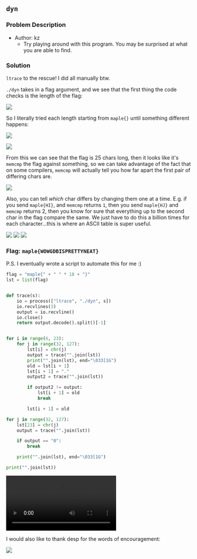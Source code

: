 ## `dyn`
### Problem Description
- Author: kz
    - Try playing around with this program. You may be surprised at what you are able to find.

### Solution
`ltrace` to the rescue! I did all manually btw.

`./dyn` takes in a flag argument, and we see that the first thing the code checks is the length of the flag:  

![](dyn-1.png)

So I literally tried each length starting from `maple{}` until something different happens:

![](dyn-2.png)

![](dyn-3.png)

From this we can see that the flag is 25 chars long, then it looks like it's `memcmp` the flag against something, so we can take advantage of the fact that on some compilers, `memcmp` will actually tell you how far apart the first pair of differing chars are.

![](dyn-4.png)

Also, you can tell *which* char differs by changing them one at a time. E.g. if you send `maple{HI}`, and `memcmp` returns `1`, then you send `maple{HJ}` and `memcmp` returns 2, then you know for sure that everything up to the second char in the flag compare the same. We just have to do this a billion times for each character...this is where an ASCII table is super useful.

![](dyn-5.png)
![](dyn-6.png)
![](dyn-7.png)

### Flag: `maple{WOWGDBISPRETTYNEAT}`

P.S. I eventually wrote a script to automate this for me :)

```python
flag = "maple{" + " " * 18 + "}"
lst = list(flag)


def trace(s):
    io = process(["ltrace", "./dyn", s])
    io.recvlines(3)
    output = io.recvline()
    io.close()
    return output.decode().split()[-1]


for i in range(6, 23):
    for j in range(32, 127):
        lst[i] = chr(j)
        output = trace("".join(lst))
        print("".join(lst), end="\033[1G")
        old = lst[i + 1]
        lst[i + 1] = "."
        output2 = trace("".join(lst))

        if output2 != output:
            lst[i + 1] = old
            break

        lst[i + 1] = old

for j in range(32, 127):
    lst[23] = chr(j)
    output = trace("".join(lst))

    if output == "0":
        break

    print("".join(lst), end="\033[1G")

print("".join(lst))
```

![](dyn.mp4)

I would also like to thank desp for the words of encouragement:

![](dyn-8.png)